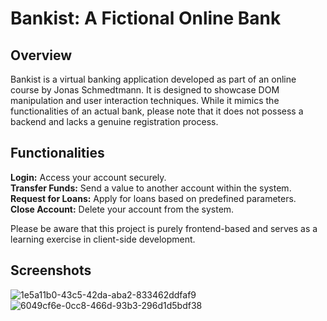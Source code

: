 # Bankist: A Fictional Online Bank

## Overview

Bankist is a virtual banking application developed as part of an online course by Jonas Schmedtmann. It is designed to showcase DOM manipulation and user interaction techniques. While it mimics the functionalities of an actual bank, please note that it does not possess a backend and lacks a genuine registration process.

## Functionalities

**Login:** Access your account securely.  
**Transfer Funds:** Send a value to another account within the system.  
**Request for Loans:** Apply for loans based on predefined parameters.  
**Close Account:** Delete your account from the system.

Please be aware that this project is purely frontend-based and serves as a learning exercise in client-side development.

## Screenshots

![1e5a11b0-43c5-42da-aba2-833462ddfaf9](https://github.com/melissaveraherbst/bankist/assets/84316275/1676565e-22f9-4440-994f-b6af2fd9a9ac)
![6049cf6e-0cc8-466d-93b3-296d1d5bdf38](https://github.com/melissaveraherbst/bankist/assets/84316275/035c31d5-7a20-46e0-9ef4-cc60ac0d0195)

